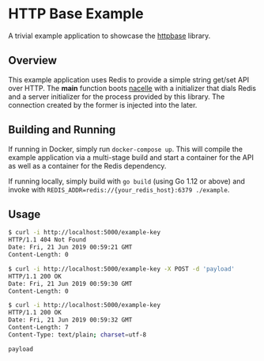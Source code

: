 # HTTP Base Example

A trivial example application to showcase the [httpbase](https://github.com/go-nacelle/httpbase) library.

## Overview

This example application uses Redis to provide a simple string get/set API over HTTP. The **main** function boots [nacelle](https://github.com/go-nacelle) with a initializer that dials Redis and a server initializer for the process provided by this library. The connection created by the former is injected into the later.

## Building and Running

If running in Docker, simply run `docker-compose up`. This will compile the example application via a multi-stage build and start a container for the API as well as a container for the Redis dependency.

If running locally, simply build with `go build` (using Go 1.12 or above) and invoke with `REDIS_ADDR=redis://{your_redis_host}:6379 ./example`.

## Usage

```bash
$ curl -i http://localhost:5000/example-key
HTTP/1.1 404 Not Found
Date: Fri, 21 Jun 2019 00:59:21 GMT
Content-Length: 0
```

```bash
$ curl -i http://localhost:5000/example-key -X POST -d 'payload'
HTTP/1.1 200 OK
Date: Fri, 21 Jun 2019 00:59:30 GMT
Content-Length: 0
```

```bash
$ curl -i http://localhost:5000/example-key
HTTP/1.1 200 OK
Date: Fri, 21 Jun 2019 00:59:32 GMT
Content-Length: 7
Content-Type: text/plain; charset=utf-8

payload
```
